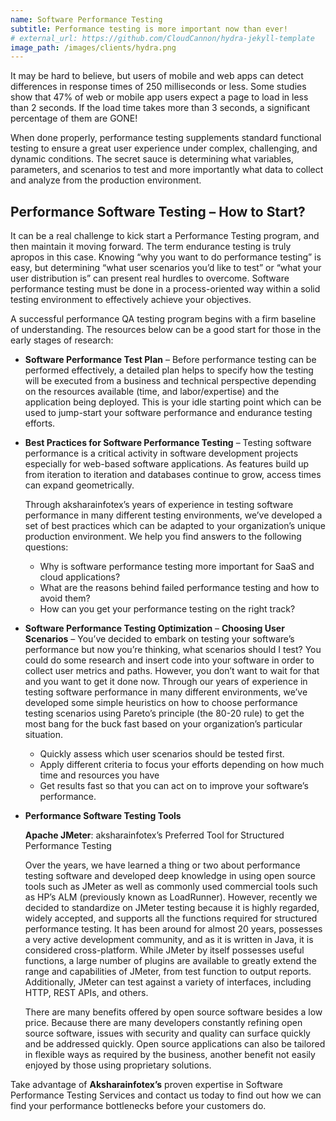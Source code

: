 ```yaml
---
name: Software Performance Testing
subtitle: Performance testing is more important now than ever!
# external_url: https://github.com/CloudCannon/hydra-jekyll-template
image_path: /images/clients/hydra.png
---
```


It may be hard to believe, but users of mobile and web apps can detect differences in response times of 250 milliseconds or less. Some studies show that 47% of web or mobile app users expect a page to load in less than 2 seconds. If the load time takes more than 3 seconds, a significant percentage of them are GONE!

When done properly, performance testing supplements standard functional testing to ensure a great user experience under complex, challenging, and dynamic conditions. The secret sauce is determining what variables, parameters, and scenarios to test and more importantly what data to collect and analyze from the production environment.

## Performance Software Testing – How to Start? 

It can be a real challenge to kick start a Performance Testing program, and then maintain it moving forward. The term endurance testing is truly apropos in this case. Knowing “why you want to do performance testing” is easy, but determining “what user scenarios you’d like to test” or “what your user distribution is” can present real hurdles to overcome. Software performance testing must be done in a process-oriented way within a solid testing environment to effectively achieve your objectives.

A successful performance QA testing program begins with a firm baseline of understanding. The resources below can be a good start for those in the early stages of research:

* **Software Performance Test Plan** – Before performance testing can be performed effectively, a detailed plan helps to specify how the testing will be executed from a business and technical perspective depending on the resources available (time, and labor/expertise) and the application being deployed. This is your idle starting point which can be used to jump-start your software performance and endurance testing efforts.

* **Best Practices for Software Performance Testing** – Testing software performance is a critical activity in software development projects especially for web-based software applications. As features build up from iteration to iteration and databases continue to grow, access times can expand geometrically.

    Through aksharainfotex’s years of experience in testing software performance in many different testing environments, we’ve developed a set of best practices which can be adapted to your organization’s unique production environment. We help you find answers to the following questions:

    * Why is software performance testing more important for SaaS and cloud applications?
    * What are the reasons behind failed performance testing and how to avoid them?
    * How can you get your performance testing on the right track?

* **Software Performance Testing Optimization** – **Choosing User Scenarios** – 
    You’ve decided to embark on testing your software’s performance but now you’re thinking, what   scenarios should I test? You could do some research and insert code into your software in order to collect user metrics and paths. However, you don’t want to wait for that and you want to get it done now. Through our years of experience in testing software performance in many different environments, we’ve developed some simple heuristics on how to choose performance testing scenarios using Pareto’s principle (the 80-20 rule) to get the most bang for the buck fast based on your organization’s particular situation.

    * Quickly assess which user scenarios should be tested first.
    * Apply different criteria to focus your efforts depending on how much time and resources you have
    * Get results fast so that you can act on to improve your software’s performance.

* **Performance Software Testing Tools**

    **Apache JMeter**: aksharainfotex’s Preferred Tool for Structured Performance Testing

    Over the years, we have learned a thing or two about performance testing software and developed deep knowledge in using open source tools such as JMeter as well as commonly used commercial tools such as HP’s ALM (previously known as LoadRunner). However, recently we decided to standardize on JMeter testing because it is highly regarded, widely accepted, and supports all the functions required for structured performance testing. It has been around for almost 20 years, possesses a very active development community, and as it is written in Java, it is considered cross-platform. While JMeter by itself possesses useful functions, a large number of plugins are available to greatly extend the range and capabilities of JMeter, from test function to output reports. Additionally, JMeter can test against a variety of interfaces, including HTTP, REST APIs, and others.

    There are many benefits offered by open source software besides a low price. Because there are many developers constantly refining open source software, issues with security and quality can surface quickly and be addressed quickly. Open source applications can also be tailored in flexible ways as required by the business, another benefit not easily enjoyed by those using proprietary solutions.


Take advantage of **Aksharainfotex’s** proven expertise in Software Performance Testing Services and contact us today to find out how we can find your performance bottlenecks before your customers do.

